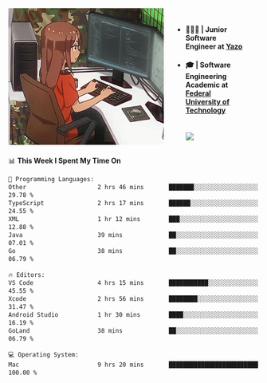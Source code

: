 
<body >
  <div style="display: flex; width: auto; margin-right: 30px ">
    <img align="right" width="312" height="274" style="padding-right:20px; " src="assets/umiko.gif" alt="Computer man" />
    <ul style="flex: 1;">
      <li><h4>🧑🏽‍💻 | Junior Software Engineer at <a href="https://www.yazo.com.br/">Yazo</a></h4></li>
      <li><h4>🎓 | Software Engineering Academic at <a href="http://www.utfpr.edu.br/">Federal University of Technology</a></h4></li>
      <br/>
      <a href="https://skillicons.dev">
        <img src="https://skillicons.dev/icons?i=ts,react,go,swift,c,ts,postgres,nodejs,js,heroku,gradle,firebase,flutter,docker,aws,arduino,redis,sqlite&theme=light&&perline=6 " />
      </a>
    </ul>  
    <br/>
  </div>
</body>


<!--START_SECTION:waka-->
📊 **This Week I Spent My Time On** 

```text
💬 Programming Languages: 
Other                    2 hrs 46 mins       ███████░░░░░░░░░░░░░░░░░░   29.78 % 
TypeScript               2 hrs 17 mins       ██████░░░░░░░░░░░░░░░░░░░   24.55 % 
XML                      1 hr 12 mins        ███░░░░░░░░░░░░░░░░░░░░░░   12.88 % 
Java                     39 mins             ██░░░░░░░░░░░░░░░░░░░░░░░   07.01 % 
Go                       38 mins             ██░░░░░░░░░░░░░░░░░░░░░░░   06.79 % 

🔥 Editors: 
VS Code                  4 hrs 15 mins       ███████████░░░░░░░░░░░░░░   45.55 % 
Xcode                    2 hrs 56 mins       ████████░░░░░░░░░░░░░░░░░   31.47 % 
Android Studio           1 hr 30 mins        ████░░░░░░░░░░░░░░░░░░░░░   16.19 % 
GoLand                   38 mins             ██░░░░░░░░░░░░░░░░░░░░░░░   06.79 % 

💻 Operating System: 
Mac                      9 hrs 20 mins       █████████████████████████   100.00 % 
```


<!--END_SECTION:waka-->

<!--
**danielr0d/danielr0d** is a ✨ _special_ ✨ repository because its `README.md` (this file) appears on your GitHub profile.

Here are some ideas to get you started:

- 🔭 I’m currently working on ...
- 🌱 I’m currently learning ...
- 👯 I’m looking to collaborate on ...
- 🤔 I’m looking for help with ...
- 💬 Ask me about ...
- 📫 How to reach me: ...
- 😄 Pronouns: ...
- ⚡ Fun fact: ...
-->
